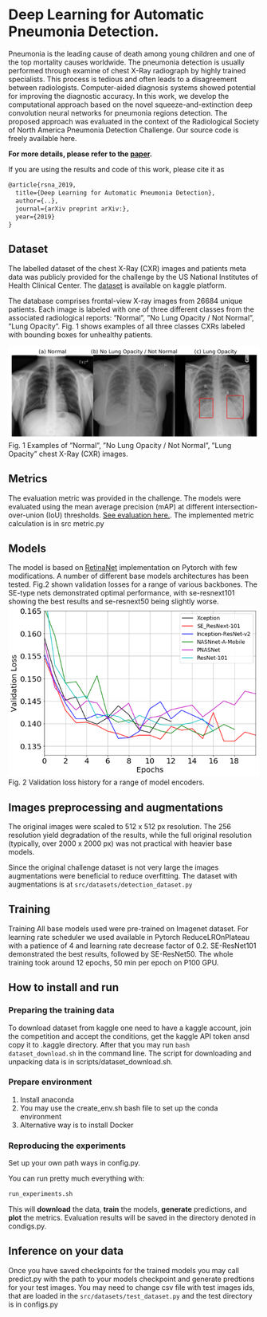 # Deep Learning for Automatic Pneumonia Detection.

Pneumonia is the leading cause of death among young children and one of the top mortality causes worldwide. The pneumonia detection is usually performed through examine of chest X-Ray radiograph by highly trained specialists. This process is tedious and often leads to a disagreement between radiologists. Computer-aided diagnosis systems showed potential for improving the diagnostic accuracy. In this work, we develop the computational approach based on the novel squeeze-and-extinction deep convolution neural networks for pneumonia regions detection. The proposed approach was evaluated in the context of the Radiological Society of North America Pneumonia Detection Challenge. Our source code is freely available here.

__For more details, please refer to the [paper](https://arxiv.org/abs/...).__

If you are using the results and code of this work, please cite it as
```
@article{rsna_2019,
  title={Deep Learning for Automatic Pneumonia Detection},
  author={..},
  journal={arXiv preprint arXiv:},
  year={2019}
}
```

## Dataset
The labelled dataset of the chest X-Ray (CXR) images and patients meta data was publicly provided for the challenge by the US National Institutes of Health Clinical Center. The [dataset](https://www.kaggle.com/c/rsna-pneumonia-detection-challenge) is available on kaggle platform.

The database comprises frontal-view X-ray images from 26684 unique patients. Each image is labeled with one of three different classes from the associated radiological reports: ”Normal”, ”No Lung Opacity / Not Normal”, ”Lung Opacity”. 
Fig. 1 shows examples of all three classes CXRs labeled with bounding boxes for unhealthy patients.

![eda](pics/eda.png)
Fig. 1 Examples of ”Normal”, ”No Lung Opacity / Not Normal”, ”Lung Opacity” chest X-Ray (CXR) images.

## Metrics
The evaluation metric was provided in the challenge. The models were evaluated using the mean average precision (mAP) at different intersection-over-union (IoU) thresholds. [See evaluation here.](https://www.kaggle.com/c/rsna-pneumonia-detection-challenge/overview/evaluation).
The implemented metric calculation is in src metric.py

## Models
The model is based on [RetinaNet](https://github.com/yhenon/pytorch-retinanet) implementation on Pytorch  with few modifications. A number of different base models architectures has been tested. Fig.2 shown validation losses for a range of various backbones. The SE-type nets demonstrated optimal performance, with se-resnext101 showing the best results and se-resnext50 being slightly worse.
![eda](pics/runs3.png)
Fig. 2 Validation loss history for a range of model encoders.


## Images preprocessing and augmentations
The original images were scaled to 512 x 512 px resolution. The 256 resolution yield degradation of the results, while the full original resolution (typically, over 2000 x 2000 px) was not practical with heavier base models.

Since the original challenge dataset is not very large the images augmentations were beneficial to reduce overfitting. The dataset with augmentations is at ```src/datasets/detection_dataset.py```

## Training
Training All base models used were pre-trained on Imagenet dataset. 
For learning rate scheduler we used available in Pytorch ReduceLROnPlateau with a patience of 4 and learning rate decrease factor of 0.2. SE-ResNet101 demonstrated the best results, followed by SE-ResNet50. The whole training took around 12 epochs, 50 min per epoch on P100 GPU.

## How to install and run

### Preparing the training data
To download dataset from kaggle one need to have a kaggle account, join the competition and accept the conditions, get the kaggle API token ansd copy it to .kaggle directory. After that you may run 
`bash dataset_download.sh` in the command line. The script for downloading and unpacking data is in scripts/dataset_download.sh.

### Prepare environment 
1. Install anaconda
2. You may use the create_env.sh bash file to set up the conda environment
3. Alternative way is to install Docker

### Reproducing the experiments 
Set up your own path ways in config.py.

You can run pretty much everything with:
```bash
run_experiments.sh
```
This will **download** the data, **train** the models, **generate** predictions, and **plot** the metrics. Evaluation results will be saved in the directory denoted in condigs.py.

## Inference on your data
Once you have saved checkpoints for the trained models you may call predict.py with the path to your models checkpoint and generate predtions for your test images. 
You may need to change csv file with test images ids, that are loaded in the ```src/datasets/test_dataset.py``` and the test directory is in configs.py

